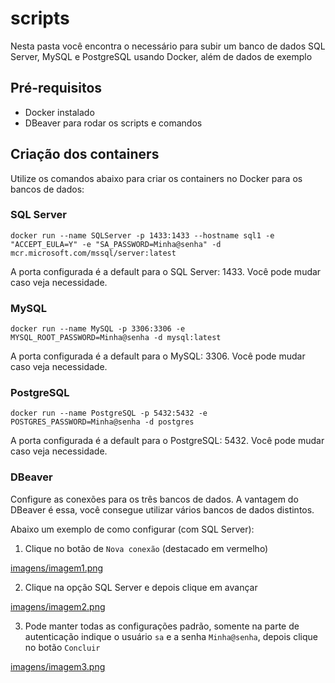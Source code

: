 # scripts
Nesta pasta você encontra o necessário para subir um banco de dados SQL Server, MySQL e PostgreSQL usando Docker, além de dados de exemplo

## Pré-requisitos

* Docker instalado
* DBeaver para rodar os scripts e comandos

## Criação dos containers

Utilize os comandos abaixo para criar os containers no Docker para os bancos de dados:

### SQL Server

`docker run --name SQLServer -p 1433:1433 --hostname sql1 -e "ACCEPT_EULA=Y" -e "SA_PASSWORD=Minha@senha" -d mcr.microsoft.com/mssql/server:latest`

A porta configurada é a default para o SQL Server: 1433. Você pode mudar caso veja necessidade.

### MySQL

`docker run --name MySQL -p 3306:3306 -e MYSQL_ROOT_PASSWORD=Minha@senha -d mysql:latest`

A porta configurada é a default para o MySQL: 3306. Você pode mudar caso veja necessidade.

### PostgreSQL

`docker run --name PostgreSQL -p 5432:5432 -e POSTGRES_PASSWORD=Minha@senha -d postgres`

A porta configurada é a default para o PostgreSQL: 5432. Você pode mudar caso veja necessidade.

### DBeaver

Configure as conexões para os três bancos de dados. A vantagem do DBeaver é essa, você consegue utilizar vários bancos de dados distintos.

Abaixo um exemplo de como configurar (com SQL Server):

1) Clique no botão de `Nova conexão` (destacado em vermelho)

[imagens/imagem1.png](imagens/imagem1.png)

2) Clique na opção SQL Server e depois clique em avançar

[imagens/imagem2.png](imagens/imagem2.png)

3) Pode manter todas as configurações padrão, somente na parte de autenticação indique o usuário `sa` e a senha `Minha@senha`, depois clique no botão `Concluir`

[imagens/imagem3.png](imagens/imagem3.png)

